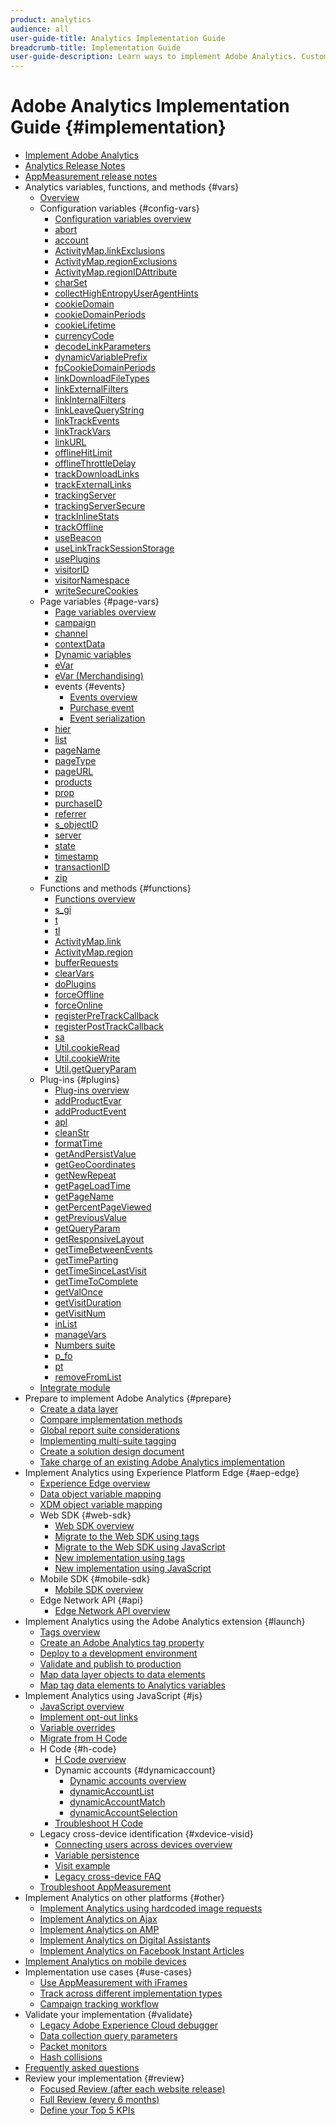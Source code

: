 ```yaml
---
product: analytics
audience: all
user-guide-title: Analytics Implementation Guide
breadcrumb-title: Implementation Guide
user-guide-description: Learn ways to implement Adobe Analytics. Customize what data is collected to get the most out of Analytics data. 
---
```


# Adobe Analytics Implementation Guide {#implementation}

+ [Implement Adobe Analytics](home.md)
+ [Analytics Release Notes](https://experienceleague.adobe.com/docs/analytics/release-notes/latest.html)
+ [AppMeasurement release notes](appmeasurement-updates.md)
+ Analytics variables, functions, and methods {#vars}
  + [Overview](vars/overview.md)
  + Configuration variables {#config-vars}
    + [Configuration variables overview](vars/config-vars/configuration-variables.md)
    + [abort](vars/config-vars/abort.md)
    + [account](vars/config-vars/account.md)
    + [ActivityMap.linkExclusions](vars/config-vars/activitymap-linkexclusions.md)
    + [ActivityMap.regionExclusions](vars/config-vars/activitymap-regionexclusions.md)
    + [ActivityMap.regionIDAttribute](vars/config-vars/activitymap-regionidattribute.md)
    + [charSet](vars/config-vars/charset.md)
    + [collectHighEntropyUserAgentHints](vars/config-vars/collecthighentropyuseragenthints.md)
    + [cookieDomain](vars/config-vars/cookiedomain.md)
    + [cookieDomainPeriods](vars/config-vars/cookiedomainperiods.md)
    + [cookieLifetime](vars/config-vars/cookielifetime.md)
    + [currencyCode](vars/config-vars/currencycode.md)
    + [decodeLinkParameters](vars/config-vars/decodelinkparameters.md)
    + [dynamicVariablePrefix](vars/config-vars/dynamicvariableprefix.md)
    + [fpCookieDomainPeriods](vars/config-vars/fpcookiedomainperiods.md)
    + [linkDownloadFileTypes](vars/config-vars/linkdownloadfiletypes.md)
    + [linkExternalFilters](vars/config-vars/linkexternalfilters.md)
    + [linkInternalFilters](vars/config-vars/linkinternalfilters.md)
    + [linkLeaveQueryString](vars/config-vars/linkleavequerystring.md)
    + [linkTrackEvents](vars/config-vars/linktrackevents.md)
    + [linkTrackVars](vars/config-vars/linktrackvars.md)
    + [linkURL](vars/config-vars/linkurl.md)
    + [offlineHitLimit](vars/config-vars/offlinehitlimit.md)
    + [offlineThrottleDelay](vars/config-vars/offlinethrottledelay.md)
    + [trackDownloadLinks](vars/config-vars/trackdownloadlinks.md)
    + [trackExternalLinks](vars/config-vars/trackexternallinks.md)
    + [trackingServer](vars/config-vars/trackingserver.md)
    + [trackingServerSecure](vars/config-vars/trackingserversecure.md)
    + [trackInlineStats](vars/config-vars/trackinlinestats.md)
    + [trackOffline](vars/config-vars/trackoffline.md)
    + [useBeacon](vars/config-vars/usebeacon.md)
    + [useLinkTrackSessionStorage](vars/config-vars/uselinktracksessionstorage.md)
    + [usePlugins](vars/config-vars/useplugins.md)
    + [visitorID](vars/config-vars/visitorid.md)
    + [visitorNamespace](vars/config-vars/visitornamespace.md)
    + [writeSecureCookies](vars/config-vars/writesecurecookies.md)
  + Page variables {#page-vars}
    + [Page variables overview](vars/page-vars/page-variables.md)
    + [campaign](vars/page-vars/campaign.md)
    + [channel](vars/page-vars/channel.md)
    + [contextData](vars/page-vars/contextdata.md)
    + [Dynamic variables](vars/page-vars/dynamic-variables.md)
    + [eVar](vars/page-vars/evar.md)
    + [eVar (Merchandising)](vars/page-vars/evar-merchandising.md)
    + events {#events}
      + [Events overview](vars/page-vars/events/events-overview.md)
      + [Purchase event](vars/page-vars/events/event-purchase.md)
      + [Event serialization](vars/page-vars/events/event-serialization.md)
    + [hier](vars/page-vars/hier.md)
    + [list](vars/page-vars/list.md)
    + [pageName](vars/page-vars/pagename.md)
    + [pageType](vars/page-vars/pagetype.md)
    + [pageURL](vars/page-vars/pageurl.md)
    + [products](vars/page-vars/products.md)
    + [prop](vars/page-vars/prop.md)
    + [purchaseID](vars/page-vars/purchaseid.md)
    + [referrer](vars/page-vars/referrer.md)
    + [s_objectID](vars/page-vars/s-objectid.md)
    + [server](vars/page-vars/server.md)
    + [state](vars/page-vars/state.md)
    + [timestamp](vars/page-vars/timestamp.md)
    + [transactionID](vars/page-vars/transactionid.md)
    + [zip](vars/page-vars/zip.md)
  + Functions and methods {#functions}
    + [Functions overview](vars/functions/overview.md)
    + [s_gi](vars/functions/s-gi.md)
    + [t](vars/functions/t-method.md)
    + [tl](vars/functions/tl-method.md)
    + [ActivityMap.link](vars/functions/activitymap-link.md)
    + [ActivityMap.region](vars/functions/activitymap-region.md)
    + [bufferRequests](vars/functions/bufferrequests.md)
    + [clearVars](vars/functions/clearvars.md)
    + [doPlugins](vars/functions/doplugins.md)
    + [forceOffline](vars/functions/forceoffline.md)
    + [forceOnline](vars/functions/forceonline.md)
    + [registerPreTrackCallback](vars/functions/registerpretrackcallback.md)
    + [registerPostTrackCallback](vars/functions/registerposttrackcallback.md)
    + [sa](vars/functions/sa-method.md)
    + [Util.cookieRead](vars/functions/util-cookieread.md)
    + [Util.cookieWrite](vars/functions/util-cookiewrite.md)
    + [Util.getQueryParam](vars/functions/util-getqueryparam.md)
  + Plug-ins {#plugins}
    + [Plug-ins overview](vars/plugins/impl-plugins.md)
    + [addProductEvar](vars/plugins/addproductevar.md)
    + [addProductEvent](vars/plugins/addproductevent.md)
    + [apl](vars/plugins/apl.md)
    + [cleanStr](vars/plugins/cleanstr.md)
    + [formatTime](vars/plugins/formattime.md)
    + [getAndPersistValue](vars/plugins/getandpersistvalue.md)
    + [getGeoCoordinates](vars/plugins/getgeocoordinates.md)
    + [getNewRepeat](vars/plugins/getnewrepeat.md)
    + [getPageLoadTime](vars/plugins/getpageloadtime.md)
    + [getPageName](vars/plugins/getpagename.md)
    + [getPercentPageViewed](vars/plugins/getpercentpageviewed.md)
    + [getPreviousValue](vars/plugins/getpreviousvalue.md)
    + [getQueryParam](vars/plugins/getqueryparam.md)
    + [getResponsiveLayout](vars/plugins/getresponsivelayout.md)
    + [getTimeBetweenEvents](vars/plugins/gettimebetweenevents.md)
    + [getTimeParting](vars/plugins/gettimeparting.md)
    + [getTimeSinceLastVisit](vars/plugins/gettimesincelastvisit.md)
    + [getTimeToComplete](vars/plugins/gettimetocomplete.md)
    + [getValOnce](vars/plugins/getvalonce.md)
    + [getVisitDuration](vars/plugins/getvisitduration.md)
    + [getVisitNum](vars/plugins/getvisitnum.md)
    + [inList](vars/plugins/inlist.md)
    + [manageVars](vars/plugins/managevars.md)
    + [Numbers suite](vars/plugins/numberssuite.md)
    + [p_fo](vars/plugins/p-fo.md)
    + [pt](vars/plugins/pt-plugin.md)
    + [removeFromList](vars/plugins/removefromlist.md)
  + [Integrate module](vars/integrate.md)
+ Prepare to implement Adobe Analytics {#prepare}
  + [Create a data layer](prepare/data-layer.md)
  + [Compare implementation methods](prepare/comparison.md)
  + [Global report suite considerations](prepare/global-rs.md)
  + [Implementing multi-suite tagging](prepare/multi-suite-tagging.md)
  + [Create a solution design document](prepare/solution-design.md)
  + [Take charge of an existing Adobe Analytics implementation](prepare/existing-implementation.md)
+ Implement Analytics using Experience Platform Edge {#aep-edge}
  + [Experience Edge overview](aep-edge/overview.md)
  + [Data object variable mapping](aep-edge/data-var-mapping.md)
  + [XDM object variable mapping](aep-edge/xdm-var-mapping.md)
  + Web SDK {#web-sdk}
    + [Web SDK overview](aep-edge/web-sdk/overview.md)
    + [Migrate to the Web SDK using tags](aep-edge/web-sdk/analytics-extension-to-web-sdk.md)
    + [Migrate to the Web SDK using JavaScript](aep-edge/web-sdk/appmeasurement-to-web-sdk.md)
    + [New implementation using tags](aep-edge/web-sdk/web-sdk-tag-extension.md)
    + [New implementation using JavaScript](aep-edge/web-sdk/web-sdk-javascript-library.md)
  + Mobile SDK {#mobile-sdk}
    + [Mobile SDK overview](aep-edge/mobile-sdk/overview.md)
  + Edge Network API {#api}
    + [Edge Network API overview](aep-edge/api/overview.md)
+ Implement Analytics using the Adobe Analytics extension {#launch}
  + [Tags overview](launch/overview.md)
  + [Create an Adobe Analytics tag property](launch/create-analytics-property.md)
  + [Deploy to a development environment](launch/deploy-dev.md)
  + [Validate and publish to production](launch/validate-publish-prod.md)
  + [Map data layer objects to data elements](launch/layer-to-elements.md)
  + [Map tag data elements to Analytics variables](launch/elements-to-variable.md)
+ Implement Analytics using JavaScript {#js}
  + [JavaScript overview](js/overview.md)
  + [Implement opt-out links](js/opt-out.md)
  + [Variable overrides](js/overrides.md)
  + [Migrate from H Code](js/migrate-from-hcode.md)
  + H Code {#h-code}
    + [H Code overview](js/h-code/overview.md)
    + Dynamic accounts {#dynamicaccount}
      + [Dynamic accounts overview](js/h-code/dynamicaccount/overview.md)
      + [dynamicAccountList](js/h-code/dynamicaccount/dynamicaccountlist.md)
      + [dynamicAccountMatch](js/h-code/dynamicaccount/dynamicaccountmatch.md)
      + [dynamicAccountSelection](js/h-code/dynamicaccount/dynamicaccountselection.md)
    + [Troubleshoot H Code](js/h-code/troubleshooting.md)
  + Legacy cross-device identification {#xdevice-visid}
    + [Connecting users across devices overview](js/xdevice-visid/xdevice-connecting.md)
    + [Variable persistence](js/xdevice-visid/variable-persistence.md)
    + [Visit example](js/xdevice-visid/visit-example.md)
    + [Legacy cross-device FAQ](js/xdevice-visid/xdevice-faq.md)
  + [Troubleshoot AppMeasurement](js/troubleshooting.md)
+ Implement Analytics on other platforms {#other}
  + [Implement Analytics using hardcoded image requests](other/hardcoded.md)
  + [Implement Analytics on Ajax](other/ajax.md)
  + [Implement Analytics on AMP](other/amp.md)
  + [Implement Analytics on Digital Assistants](other/digital-assistants.md)
  + [Implement Analytics on Facebook Instant Articles](other/fb-instant-articles.md)
+ [Implement Analytics on mobile devices](mobile-device-sdk.md)
+ Implementation use cases {#use-cases}
  + [Use AppMeasurement with iFrames](use-cases/iframe.md)
  + [Track across different implementation types](use-cases/cross-type-implementation.md)
  + [Campaign tracking workflow](use-cases/campaign-tracking.md)
+ Validate your implementation {#validate}
  + [Legacy Adobe Experience Cloud debugger](validate/debugger.md)
  + [Data collection query parameters](validate/query-parameters.md)
  + [Packet monitors](validate/packet-monitor.md)
  + [Hash collisions](validate/hash-collisions.md)
+ [Frequently asked questions](faq.md)
+ Review your implementation {#review}
  + [Focused Review (after each website release)](review/focused-review.md)
  + [Full Review (every 6 months)](review/full-review.md)
  + [Define your Top 5 KPIs](review/define-kpis.md)
